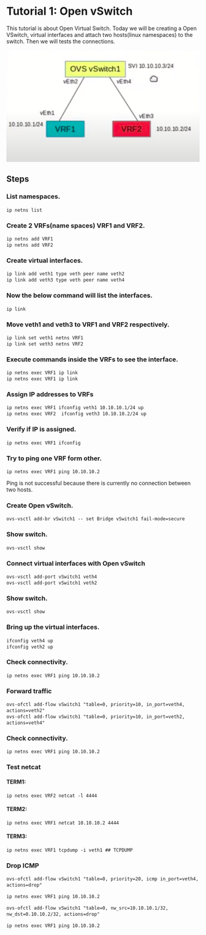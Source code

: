 # Tutorial 1: Open vSwitch

This tutorial is about Open Virtual Switch. Today we will be creating a Open VSwitch, virtual interfaces and attach two hosts(linux namespaces) to the switch. Then we will tests the connections.

![ALT TEXT](https://github.com/SNL-UCSB/cs-176b-tutorials-spring23/blob/main/tutorial1/image.png?raw=true)


## Steps

### List namespaces.
```
ip netns list
```
### Create 2 VRFs(name spaces) VRF1 and VRF2.
```
ip netns add VRF1
ip netns add VRF2
```
### Create virtual interfaces.
```
ip link add veth1 type veth peer name veth2
ip link add veth3 type veth peer name veth4
```
### Now the below command will list the interfaces.
```
ip link
```
### Move veth1 and veth3 to VRF1 and VRF2 respectively.
```
ip link set veth1 netns VRF1
ip link set veth3 netns VRF2
```
### Execute commands inside the VRFs to see the interface.
```
ip netns exec VRF1 ip link
ip netns exec VRF1 ip link
```
### Assign IP addresses to VRFs
```
ip netns exec VRF1 ifconfig veth1 10.10.10.1/24 up
ip netns exec VRF2  ifconfig veth3 10.10.10.2/24 up
```
### Verify if IP is assigned.
```
ip netns exec VRF1 ifconfig
```
### Try to ping one VRF form other.
```
ip netns exec VRF1 ping 10.10.10.2
```
Ping is not successful because there is currently no connection between two hosts.
### Create Open vSwitch.
```
ovs-vsctl add-br vSwitch1 -- set Bridge vSwitch1 fail-mode=secure
```
### Show switch.
```
ovs-vsctl show
```
### Connect virtual interfaces with Open vSwitch
```
ovs-vsctl add-port vSwitch1 veth4
ovs-vsctl add-port vSwitch1 veth2
```
### Show switch.
```
ovs-vsctl show
```
### Bring up the virtual interfaces.
```
ifconfig veth4 up
ifconfig veth2 up
```
### Check connectivity.

```
ip netns exec VRF1 ping 10.10.10.2
```

### Forward traffic
```
ovs-ofctl add-flow vSwitch1 "table=0, priority=10, in_port=veth4, actions=veth2"
ovs-ofctl add-flow vSwitch1 "table=0, priority=10, in_port=veth2, actions=veth4"
```
### Check connectivity.
```
ip netns exec VRF1 ping 10.10.10.2
```

### Test netcat
#### TERM1: 
```
ip netns exec VRF2 netcat -l 4444
```
#### TERM2: 
```
ip netns exec VRF1 netcat 10.10.10.2 4444
```
#### TERM3: 
```
ip netns exec VRF1 tcpdump -i veth1 ## TCPDUMP
```
### Drop ICMP
```
ovs-ofctl add-flow vSwitch1 "table=0, priority=20, icmp in_port=veth4, actions=drop"
```
```
ip netns exec VRF1 ping 10.10.10.2
```
```
ovs-ofctl add-flow vSwitch1 "table=0, nw_src=10.10.10.1/32, nw_dst=0.10.10.2/32, actions=drop"
```
```
ip netns exec VRF1 ping 10.10.10.2
```
